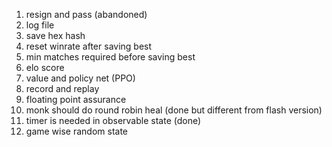 1. resign and pass (abandoned)
2. log file
3. save hex hash
4. reset winrate after saving best
5. min matches required before saving best
6. elo score
7. value and policy net (PPO)
8. record and replay
9. floating point assurance
10. monk should do round robin heal (done but different from flash version)
11. timer is needed in observable state (done)
12. game wise random state
